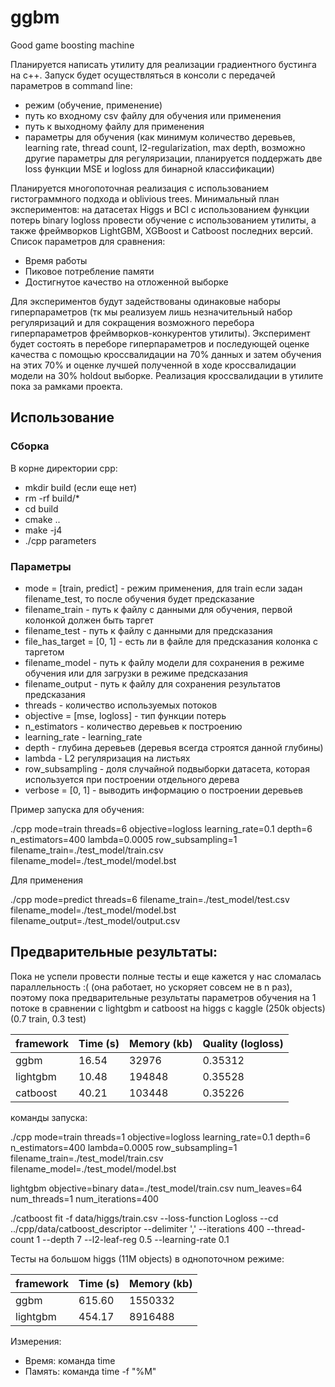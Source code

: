 # ggbm
Good game boosting machine

Планируется написать утилиту для реализации градиентного бустинга на c++. Запуск будет осуществляться в консоли с передачей параметров в command line:
* режим (обучение, применение)
* путь ко входному csv файлу для обучения или применения
* путь к выходному файлу для применения
* параметры для обучения (как минимум количество деревьев, learning rate, thread count, l2-regularization, max depth, возможно другие параметры для регуляризации, планируется поддержать две loss функции MSE и logloss для бинарной классификации)


Планируется многопоточная реализация с использованием гистограммного подхода и oblivious trees.
Минимальный план экспериментов: на датасетах Higgs и BCI с использованием функции потерь binary logloss провести обучение с использованием утилиты, а также фреймворков LightGBM, XGBoost и Catboost последних версий. Список параметров для сравнения:
* Время работы
* Пиковое потребление памяти
* Достигнутое качество на отложенной выборке

Для экспериментов будут задействованы одинаковые наборы гиперпараметров (тк мы реализуем лишь незначительный набор регуляризаций и для сокращения возможного перебора гиперпараметров фреймворков-конкурентов утилиты).
Эксперимент будет состоять в переборе гиперпараметров и последующей оценке качества с помощью кроссвалидации на 70% данных и затем обучения на этих 70% и оценке лучшей полученной в ходе кроссвалидации модели на 30% holdout выборке. Реализация кроссвалидации в утилите пока за рамками проекта.


## Использование

### Сборка
В корне директории cpp:
* mkdir build (если еще нет)
* rm -rf build/*
* cd build
* cmake ..
* make -j4
* ./cpp parameters

### Параметры
* mode = [train, predict] - режим применения, для train если задан filename_test, то после обучения будет предсказание
* filename_train - путь к файлу с данными для обучения, первой колонкой должен быть таргет
* filename_test - путь к файлу с данными для предсказания
* file_has_target = [0, 1] - есть ли в файле для предсказания колонка с таргетом
* filename_model - путь к файлу модели для сохранения в режиме обучения или для загрузки в режиме предсказания
* filename_output - путь к файлу для сохранения результатов предсказания
* threads - количество используемых потоков
* objective = [mse, logloss] - тип функции потерь
* n_estimators - количество деревьев к построению
* learning_rate - learning_rate
* depth - глубина деревьев (деревья всегда строятся данной глубины)
* lambda - L2 регуляризация на листьях
* row_subsampling - доля случайной подвыборки датасета, которая используется при построении отдельного дерева
* verbose = [0, 1] - выводить информацию о построении деревьев

Пример запуска для обучения:

./cpp mode=train threads=6 objective=logloss learning_rate=0.1 depth=6 n_estimators=400 lambda=0.0005 row_subsampling=1 filename_train=./test_model/train.csv filename_model=./test_model/model.bst

Для применения

./cpp mode=predict threads=6 filename_train=./test_model/test.csv filename_model=./test_model/model.bst filename_output=./test_model/output.csv


## Предварительные результаты:

Пока не успели провести полные тесты и еще кажется у нас сломалась параллельность :( (она работает, но ускоряет совсем не в n раз), поэтому пока предварительные результаты параметров обучения на 1 потоке в сравнении с lightgbm и catboost на higgs с kaggle (250k objects) (0.7 train, 0.3 test)

| framework | Time (s) | Memory (kb) | Quality (logloss) |
| --------- | -------- | ----------- | ----------------- |
| ggbm      | 16.54    | 32976       | 0.35312           |
| lightgbm  | 10.48    | 194848      | 0.35528           |
| catboost  | 40.21    | 103448      | 0.35226           |

команды запуска:

./cpp  mode=train  threads=1 objective=logloss learning_rate=0.1 depth=6 n_estimators=400 lambda=0.0005 row_subsampling=1 filename_train=./test_model/train.csv filename_model=./test_model/model.bst

lightgbm objective=binary data=./test_model/train.csv num_leaves=64 num_threads=1 num_iterations=400

./catboost fit -f data/higgs/train.csv --loss-function Logloss --cd ../cpp/data/catboost_descriptor  --delimiter ',' --iterations 400 --thread-count 1 --depth 7 --l2-leaf-reg 0.5 --learning-rate 0.1

Тесты на большом higgs (11М objects) в однопоточном режиме:

| framework | Time (s) | Memory (kb) |
| --------- | -------- | ----------- |
| ggbm      | 615.60   | 1550332     |
| lightgbm  | 454.17   | 8916488     |


Измерения:
* Время: команда time
* Память: команда time -f "%M"

